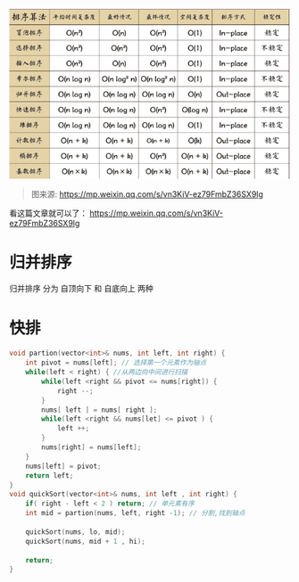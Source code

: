![](../img/sort.png)
>图来源: https://mp.weixin.qq.com/s/vn3KiV-ez79FmbZ36SX9lg

看这篇文章就可以了：
https://mp.weixin.qq.com/s/vn3KiV-ez79FmbZ36SX9lg

# 归并排序
归并排序 分为 自顶向下 和 自底向上 两种

# 快排
```c++
void partion(vector<int>& nums, int left, int right) {
    int pivot = nums[left]; // 选择第一个元素作为轴点
    while(left < right) { //从两边向中间进行扫描
        while(left <right && pivot <= nums[right]) {
            right --;
        }
        nums[ left ] = nums[ right ];
        while(left <right && nums[let] <= pivot ) {
            left ++;
        }
        nums[right] = nums[left];
    }
    nums[left] = pivot;
    return left;
}
void quickSort(vector<int>& nums, int left , int right) {
    if( right - left < 2 ) return; // 单元素有序
    int mid = partion(nums, left, right -1); // 分割,找到轴点

    quickSort(nums, lo, mid);
    quickSort(nums, mid + 1 , hi);

    return;
}
```